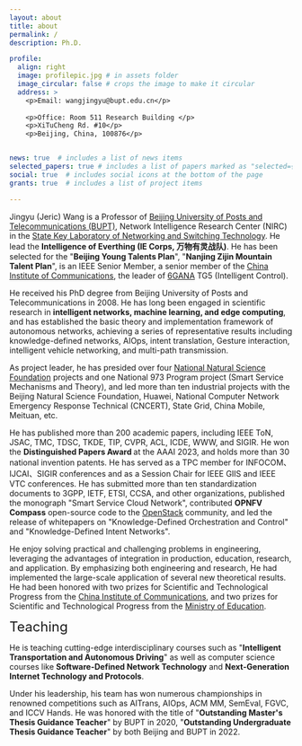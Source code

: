 ```yaml
---
layout: about
title: about
permalink: /
description: Ph.D.

profile:
  align: right
  image: profilepic.jpg # in assets folder
  image_circular: false # crops the image to make it circular
  address: >  
    <p>Email: wangjingyu@bupt.edu.cn</p>
    
    <p>Office: Room 511 Research Building </p>
    <p>XiTuCheng Rd. #10</p>
    <p>Beijing, China, 100876</p>


news: true  # includes a list of news items
selected_papers: true # includes a list of papers marked as "selected={true}"
social: true  # includes social icons at the bottom of the page
grants: true  # includes a list of project items

---
```


Jingyu (Jeric) Wang is a Professor of <a href="https://www.bupt.edu.cn/">Beijing University of Posts and Telecommunications (BUPT)</a>, Network Intelligence Research Center (NIRC) in the <a href="https://sklnst.bupt.edu.cn/">State Key Laboratory of Networking and Switching Technology</a>.
He lead the <b>Intelligence of Everthing (IE Corps, 万物有灵战队)</b>. He has been selected for the "<b>Beijing Young Talents Plan</b>", "<b>Nanjing Zijin Mountain Talent Plan</b>", is an IEEE Senior Member, a senior member of the <a href="https://www.china-cic.cn/">China Institute of Communications</a>, the leader of <a href="https://www.6g-ana.com/">6GANA</a> TG5 (Intelligent Control).

He received his PhD degree from Beijing University of Posts and Telecommunications in 2008. He has long been engaged in scientific research in <b>intelligent networks, machine learning, and edge computing</b>, and has established the basic theory and implementation framework of autonomous networks, achieving a series of representative results including <a>knowledge-defined networks, AIOps, intent translation, Gesture interaction, intelligent vehicle networking, and multi-path transmission</a>. 

As project leader, he has presided over four <a href="https://www.nsfc.gov.cn/">National Natural Science Foundation</a> projects and one National 973 Program project (Smart Service Mechanisms and Theory), and led more than ten industrial projects with the Beijing Natural Science Foundation, Huawei, National Computer Network Emergency Response Technical (CNCERT), State Grid, China Mobile, Meituan, etc. 

He has published more than 200 academic papers, including IEEE ToN, JSAC, TMC, TDSC, TKDE, TIP, CVPR, ACL, ICDE, WWW, and SIGIR. He won the <b>Distinguished Papers Award </b> at the AAAI 2023, and holds more than 30 national invention patents. He has served as a TPC member for INFOCOM、IJCAI、SIGIR conferences and as a Session Chair for IEEE GIIS and IEEE VTC conferences. He has submitted more than ten standardization documents to 3GPP, IETF, ETSI, CCSA, and other organizations, published the monograph "Smart Service Cloud Network", contributed <b>OPNFV Compass</b> open-source code to the <a href="https://www.openstack.org/">OpenStack<a> community, and led the release of whitepapers on "Knowledge-Defined Orchestration and Control" and "Knowledge-Defined Intent Networks". 

He enjoy solving practical and challenging problems in engineering, leveraging the advantages of integration in production, education, research, and application. By emphasizing both engineering and research, He had implemented the large-scale application of several new theoretical results. He had been honored with two prizes for Scientific and Technological Progress from the <a href="https://www.china-cic.cn/">China Institute of Communications</a>, and two prizes for Scientific and Technological Progress from the <a href="http://en.moe.gov.cn/">Ministry of Education</a>.

<font size="5">Teaching</font>
  
He is teaching cutting-edge interdisciplinary courses such as "<b>Intelligent Transportation and Autonomous Driving</b>" as well as computer science courses like <b>Software-Defined Network Technology</b> and <b>Next-Generation Internet Technology and Protocols</b>. 

Under his leadership, his team has won numerous championships in renowned competitions such as AITrans, AIOps, ACM MM, SemEval, FGVC, and ICCV Hands. He was honored with the title of "<b>Outstanding Master's Thesis Guidance Teacher</b>" by BUPT in 2020, "<b>Outstanding Undergraduate Thesis Guidance Teacher</b>" by both Beijing and BUPT in 2022. 


